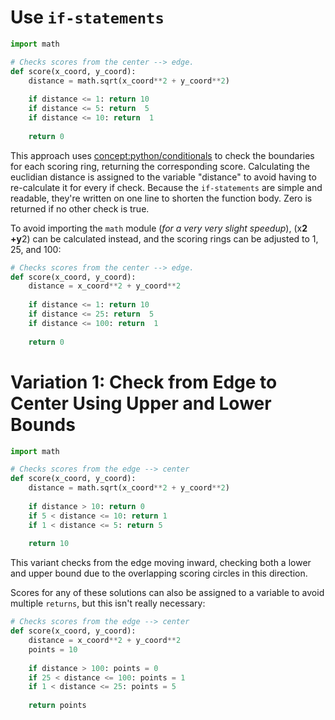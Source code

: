 # Use `if-statements`


```python
import math

# Checks scores from the center --> edge.
def score(x_coord, y_coord):
    distance = math.sqrt(x_coord**2 + y_coord**2)
    
    if distance <= 1: return 10
    if distance <= 5: return  5
    if distance <= 10: return  1
    
    return 0
```

This approach uses [concept:python/conditionals]() to check the boundaries for each scoring ring, returning the corresponding score.
Calculating the euclidian distance is assigned to the variable "distance" to avoid having to re-calculate it for every if check.
Because the `if-statements` are simple and readable, they're written on one line to shorten the function body.
Zero is returned if no other check is true.


To avoid importing the `math` module (_for a very very slight speedup_), (x**2 +y**2) can be calculated instead, and the scoring rings can be adjusted to 1, 25, and 100:


```python
# Checks scores from the center --> edge.
def score(x_coord, y_coord):
    distance = x_coord**2 + y_coord**2
    
    if distance <= 1: return 10
    if distance <= 25: return  5
    if distance <= 100: return  1
    
    return 0
```


# Variation 1: Check from Edge to Center Using Upper and Lower Bounds


```python
import math

# Checks scores from the edge --> center
def score(x_coord, y_coord):
    distance = math.sqrt(x_coord**2 + y_coord**2)
    
    if distance > 10: return 0
    if 5 < distance <= 10: return 1
    if 1 < distance <= 5: return 5
    
    return 10
```

This variant checks from the edge moving inward, checking both a lower and upper bound due to the overlapping scoring circles in this direction.

Scores for any of these solutions can also be assigned to a variable to avoid multiple `returns`, but this isn't really  necessary:

```python
# Checks scores from the edge --> center
def score(x_coord, y_coord):
    distance = x_coord**2 + y_coord**2
    points = 10
    
    if distance > 100: points = 0
    if 25 < distance <= 100: points = 1
    if 1 < distance <= 25: points = 5
    
    return points
```

